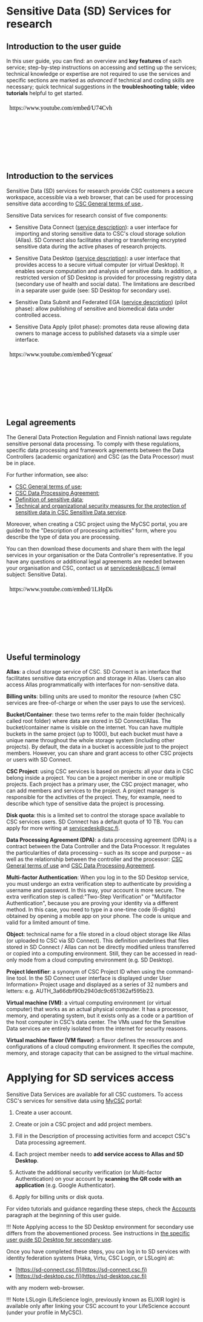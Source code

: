 
# Sensitive Data (SD) Services for research


## Introduction to the user guide

In this user guide, you can find: an overview and **key features** of each service; step-by-step instructions on accessing and setting up the services; technical knowledge or expertise are not required to use the services and specific sections are marked as *advanced* if technical and coding skills are necessary; quick technical suggestions in the **troubleshooting table**; **video tutorials** helpful to get started. 

<iframe width="280" height="155"srcdoc="https://www.youtube.com/embed/U74CvhPR16E" frameborder="0" allow="accelerometer; autoplay; encrypted-media; gyroscope; picture-in-picture" allowfullscreen></iframe>

## Introduction to the services

Sensitive Data (SD) services for research provide CSC customers a secure workspace, accessible via a web browser, that can be used for processing sensitive data according to [CSC General terms of use ](https://research.csc.fi/general-terms-of-use).

Sensitive Data services for research consist of five components:

* Sensitive Data Connect ([service description](https://research.csc.fi/-/sd-connect)): a user interface for importing and storing sensitive data to CSC's cloud storage solution (Allas). SD Connect also facilitates sharing or transferring encrypted sensitive data during the active phases of research projects. 

* Sensitive Data Desktop ([service description](https://research.csc.fi/-/sd-desktop)): a user interface that provides access to a secure virtual computer (or virtual Desktop). It enables secure computation and analysis of sensitive data. In addition, a restricted version of SD Desktop is provided for processing registry data (secondary use of health and social data). The limitations are described in a separate user guide (see: SD Desktop for secondary use).

* Sensitive Data Submit and Federated EGA ([service description](https://research.csc.fi/-/fega)) (pilot phase): allow publishing of sensitive and biomedical data under controlled access. 

* Sensitive Data Apply (pilot phase): promotes data reuse allowing data owners to manage access to published datasets via a simple user interface.

<iframe width="280" height="155"srcdoc="https://www.youtube.com/embed/YcgeuatWf9g" frameborder="0" allow="accelerometer; autoplay; encrypted-media; gyroscope; picture-in-picture" allowfullscreen></iframe>



## Legal agreements

The General Data Protection Regulation and Finnish national laws regulate sensitive personal data processing. To comply with these regulations, specific data processing and framework agreements between the Data Controllers (academic organization) and CSC (as the Data Processor) must be in place. 

For further information, see also:

* [CSC General terms of use](https://research.csc.fi/general-terms-of-use);
* [CSC Data Processing Agreement](https://research.csc.fi/data-processing-agreement);
* [Definition of sensitive data](https://research.csc.fi/definition-of-sensitive-data);
* [Technical and organizational security measures for the protection of sensitive data in CSC Sensitive Data service](./technical-organisational-sec-measures.pdf).

Moreover, when creating a CSC project using the MyCSC portal, you are guided to the "Description of processing activities" form, where you describe the type of data you are processing. 

You can then download these documents and share them with the legal services in your organisation or the Data Controller's representative. If you have any questions or additional legal agreements are needed between your organisation and CSC, contact us at servicedesk@csc.fi (email subject: Sensitive Data).


<iframe width="280" height="155"srcdoc="https://www.youtube.com/embed/1LHpDiap5Lo" frameborder="0" allow="accelerometer; autoplay; encrypted-media; gyroscope; picture-in-picture" allowfullscreen></iframe>


## Useful terminology

**Allas**: a cloud storage service of CSC. SD Connect is an interface that facilitates sensitive data encryption and storage in Allas. Users can also access Allas programmatically with interfaces for non-sensitive data.

**Billing units**: billing units are used to monitor the resource (when CSC services are free-of-charge or when the user pays to use the services).

**Bucket/Container**: these two terms refer to the main folder (technically called root folder) where data are stored in SD Connect/Allas. The bucket/container name is visible on the internet. You can have multiple buckets in the same project (up to 1000), but each bucket must have a unique name throughout the whole storage system (including other projects). By default, the data in a bucket is accessible just to the project members. However, you can share and grant access to other CSC projects or users with SD Connect.

**CSC Project**: using CSC services is based on projects: all your data in CSC belong inside a project. You can be a project member in one or multiple projects. Each project has a primary user, the CSC project manager, who can add members and services to the project. A project manager is responsible for the activities of the project. They, for example, need to describe which type of sensitive data the project is processing.

**Disk quota**: this is a limited set to control the storage space available to CSC services users. SD Connect has a default quota of 10 TB. You can apply for more writing at servicedesk@csc.fi. 

**Data Processing Agreement (DPA)**: a data processing agreement (DPA) is a contract between the Data Controller and the Data Processor. It regulates the particularities of data processing – such as its scope and purpose – as well as the relationship between the controller and the processor: [CSC General terms of use](https://research.csc.fi/general-terms-of-use) and [CSC Data Processing Agreement](https://research.csc.fi/data-processing-agreement).

**Multi-factor Authentication**: When you log in to the SD Desktop service, you must undergo an extra verification step to authenticate by providing a username and password. In this way, your account is more secure. The extra verification step is called:"Two-Step Verification" or "Multifactor Authentication", because you are proving your identity via a different method. In this case, you need to type in a one-time code (6-digits) obtained by opening a mobile app on your phone. The code is unique and valid for a limited amount of time.

**Object**: technical name for a file stored in a cloud object storage like Allas (or uploaded to CSC via SD Connect). This definition underlines that files stored in SD Connect /  Allas can not be directly modified unless transferred or copied into a computing environment. Still, they can be accessed in read-only mode from a cloud computing environment (e.g. SD Desktop). 

**Project Identifier**: a synonym of CSC Project ID when using the command-line tool. In the SD Connect user interface is displayed under User Information> Project usage and displayed as a series of 32 numbers and letters: e.g. AUTH_3a66dbf90b2940dc9c651362af595b23.

**Virtual machine (VM)**: a virtual computing environment (or virtual computer) that works as an actual physical computer. It has a processor, memory, and operating system, but it exists only as a code or a partition of the host computer in CSC’s data center. The VMs used for the Sensitive Data services are entirely isolated from the internet for security reasons.

**Virtual machine flavor (VM flavor)**: a flavor defines the resources and configurations of a cloud computing environment. It specifies the compute, memory, and storage capacity that can be assigned to the virtual machine.



# Applying for SD services access

Sensitive Data Services are available for all CSC customers. To access CSC's services for sensitive data using [MyCSC](https://my.csc.fi) portal:

   1. Create a user account.

   3. Create or join a CSC project and add project members.

   4. Fill in the Description of processing activities form and accepct CSC's Data processing agreement.
    
   5. Each project member needs to **add service access to Allas and  SD Desktop**.

   6. Activate the additional security verification (or Multi-factor Authentication) on your account by **scanning the QR code with an application** (e.g. Google Authenticator).

   7. Apply for billing units or disk quota.

For video tutorials and guidance regarding these steps, check the [Accounts](../../accounts/index.md) paragraph at the beginning of this user guide.


!!! Note
    Applying access to the SD Desktop environment for secondary use differs from the abovementioned process. See instructions in [the specific user guide SD Desktop for secondary use](./sd-desktop-audited.md#service-access).

Once you have completed these steps, you can log in to SD services with identity federation systems (Haka, Virtu, CSC Login, or LSLogin) at:

   * [https://sd-connect.csc.fi](https://sd-connect.csc.fi) 
   * [https://sd-desktop.csc.fi](https://sd-desktop.csc.fi)

with any modern web-browser.

!!! Note
    LSLogin (LifeScience login, previously known as ELIXIR login) is available only after linking your CSC account to your LifeScience account (under your profile in MyCSC).
  

